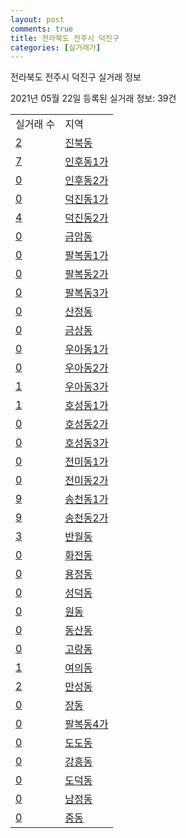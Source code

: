 ```yaml
---
layout: post
comments: true
title: 전라북도 전주시 덕진구
categories: [실거래가]
---
```


전라북도 전주시 덕진구 실거래 정보

2021년 05월 22일 등록된 실거래 정보: 39건


<table>
  <tr>
    <td>실거래 수</td>
    <td>지역</td>
  </tr>

  
  <tr>
    <td><a href="4511310200.html">2</a></td>
    <td><a href="4511310200.html">진북동</a></td>
  </tr>
    

  <tr>
    <td><a href="4511310300.html">7</a></td>
    <td><a href="4511310300.html">인후동1가</a></td>
  </tr>
    

  <tr>
    <td><a href="4511310400.html">0</a></td>
    <td><a href="4511310400.html">인후동2가</a></td>
  </tr>
    

  <tr>
    <td><a href="4511310500.html">0</a></td>
    <td><a href="4511310500.html">덕진동1가</a></td>
  </tr>
    

  <tr>
    <td><a href="4511310600.html">4</a></td>
    <td><a href="4511310600.html">덕진동2가</a></td>
  </tr>
    

  <tr>
    <td><a href="4511310700.html">0</a></td>
    <td><a href="4511310700.html">금암동</a></td>
  </tr>
    

  <tr>
    <td><a href="4511310800.html">0</a></td>
    <td><a href="4511310800.html">팔복동1가</a></td>
  </tr>
    

  <tr>
    <td><a href="4511310900.html">0</a></td>
    <td><a href="4511310900.html">팔복동2가</a></td>
  </tr>
    

  <tr>
    <td><a href="4511311000.html">0</a></td>
    <td><a href="4511311000.html">팔복동3가</a></td>
  </tr>
    

  <tr>
    <td><a href="4511311100.html">0</a></td>
    <td><a href="4511311100.html">산정동</a></td>
  </tr>
    

  <tr>
    <td><a href="4511311200.html">0</a></td>
    <td><a href="4511311200.html">금상동</a></td>
  </tr>
    

  <tr>
    <td><a href="4511311300.html">0</a></td>
    <td><a href="4511311300.html">우아동1가</a></td>
  </tr>
    

  <tr>
    <td><a href="4511311400.html">0</a></td>
    <td><a href="4511311400.html">우아동2가</a></td>
  </tr>
    

  <tr>
    <td><a href="4511311500.html">1</a></td>
    <td><a href="4511311500.html">우아동3가</a></td>
  </tr>
    

  <tr>
    <td><a href="4511311600.html">1</a></td>
    <td><a href="4511311600.html">호성동1가</a></td>
  </tr>
    

  <tr>
    <td><a href="4511311700.html">0</a></td>
    <td><a href="4511311700.html">호성동2가</a></td>
  </tr>
    

  <tr>
    <td><a href="4511311800.html">0</a></td>
    <td><a href="4511311800.html">호성동3가</a></td>
  </tr>
    

  <tr>
    <td><a href="4511311900.html">0</a></td>
    <td><a href="4511311900.html">전미동1가</a></td>
  </tr>
    

  <tr>
    <td><a href="4511312000.html">0</a></td>
    <td><a href="4511312000.html">전미동2가</a></td>
  </tr>
    

  <tr>
    <td><a href="4511312100.html">9</a></td>
    <td><a href="4511312100.html">송천동1가</a></td>
  </tr>
    

  <tr>
    <td><a href="4511312200.html">9</a></td>
    <td><a href="4511312200.html">송천동2가</a></td>
  </tr>
    

  <tr>
    <td><a href="4511312300.html">3</a></td>
    <td><a href="4511312300.html">반월동</a></td>
  </tr>
    

  <tr>
    <td><a href="4511312400.html">0</a></td>
    <td><a href="4511312400.html">화전동</a></td>
  </tr>
    

  <tr>
    <td><a href="4511312500.html">0</a></td>
    <td><a href="4511312500.html">용정동</a></td>
  </tr>
    

  <tr>
    <td><a href="4511312600.html">0</a></td>
    <td><a href="4511312600.html">성덕동</a></td>
  </tr>
    

  <tr>
    <td><a href="4511312700.html">0</a></td>
    <td><a href="4511312700.html">원동</a></td>
  </tr>
    

  <tr>
    <td><a href="4511312800.html">0</a></td>
    <td><a href="4511312800.html">동산동</a></td>
  </tr>
    

  <tr>
    <td><a href="4511312900.html">0</a></td>
    <td><a href="4511312900.html">고랑동</a></td>
  </tr>
    

  <tr>
    <td><a href="4511313000.html">1</a></td>
    <td><a href="4511313000.html">여의동</a></td>
  </tr>
    

  <tr>
    <td><a href="4511313100.html">2</a></td>
    <td><a href="4511313100.html">만성동</a></td>
  </tr>
    

  <tr>
    <td><a href="4511313200.html">0</a></td>
    <td><a href="4511313200.html">장동</a></td>
  </tr>
    

  <tr>
    <td><a href="4511313300.html">0</a></td>
    <td><a href="4511313300.html">팔복동4가</a></td>
  </tr>
    

  <tr>
    <td><a href="4511313400.html">0</a></td>
    <td><a href="4511313400.html">도도동</a></td>
  </tr>
    

  <tr>
    <td><a href="4511313500.html">0</a></td>
    <td><a href="4511313500.html">강흥동</a></td>
  </tr>
    

  <tr>
    <td><a href="4511313600.html">0</a></td>
    <td><a href="4511313600.html">도덕동</a></td>
  </tr>
    

  <tr>
    <td><a href="4511313700.html">0</a></td>
    <td><a href="4511313700.html">남정동</a></td>
  </tr>
    

  <tr>
    <td><a href="4511313800.html">0</a></td>
    <td><a href="4511313800.html">중동</a></td>
  </tr>
    


</table>
    